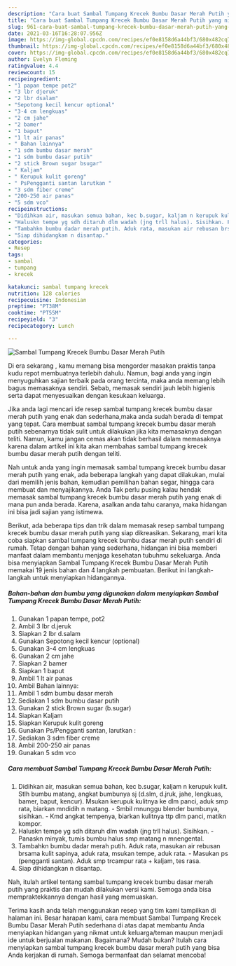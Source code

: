```yaml
---
description: "Cara buat Sambal Tumpang Krecek Bumbu Dasar Merah Putih yang nikmat Untuk Jualan"
title: "Cara buat Sambal Tumpang Krecek Bumbu Dasar Merah Putih yang nikmat Untuk Jualan"
slug: 961-cara-buat-sambal-tumpang-krecek-bumbu-dasar-merah-putih-yang-nikmat-untuk-jualan
date: 2021-03-16T16:28:07.956Z
image: https://img-global.cpcdn.com/recipes/ef0e8158d6a44bf3/680x482cq70/sambal-tumpang-krecek-bumbu-dasar-merah-putih-foto-resep-utama.jpg
thumbnail: https://img-global.cpcdn.com/recipes/ef0e8158d6a44bf3/680x482cq70/sambal-tumpang-krecek-bumbu-dasar-merah-putih-foto-resep-utama.jpg
cover: https://img-global.cpcdn.com/recipes/ef0e8158d6a44bf3/680x482cq70/sambal-tumpang-krecek-bumbu-dasar-merah-putih-foto-resep-utama.jpg
author: Evelyn Fleming
ratingvalue: 4.4
reviewcount: 15
recipeingredient:
- "1 papan tempe pot2"
- "3 lbr djeruk"
- "2 lbr dsalam"
- "Sepotong kecil kencur optional"
- "3-4 cm lengkuas"
- "2 cm jahe"
- "2 bamer"
- "1 baput"
- "1 lt air panas"
- " Bahan lainnya"
- "1 sdm bumbu dasar merah"
- "1 sdm bumbu dasar putih"
- "2 stick Brown sugar bsugar"
- " Kaljam"
- " Kerupuk kulit goreng"
- " PsPengganti santan larutkan "
- "3 sdm fiber creme"
- "200-250 air panas"
- "5 sdm vco"
recipeinstructions:
- "Didihkan air, masukan semua bahan, kec b.sugar, kaljam n kerupuk kulit. Stlh bumbu matang, angkat bumbunya sj (d.slm, d.jruk, jahe, lengkuas, bamer, baput, kencur). Msukan kerupuk kulitnya ke dlm panci, aduk smp rata, biarkan mndidih n matang.  Smbil mnunggu blender bumbunya, sisihkan. Kmd angkat tempenya, biarkan kulitnya ttp dlm panci, matikn kompor."
- "Haluskn tempe yg sdh ditaruh dlm wadah (jng trll halus). Sisihkan. Panaskn minyak, tumis bumbu halus smp matang n mnengental."
- "Tambahkn bumbu dadar merah putih. Aduk rata, masukan air rebusan brsama kulit sapinya, aduk rata, msukan tempe, aduk rata. Masukan ps (pengganti santan). Aduk smp trcampur rata + kaljam, tes rasa."
- "Siap dihidangkan n disantap."
categories:
- Resep
tags:
- sambal
- tumpang
- krecek

katakunci: sambal tumpang krecek 
nutrition: 128 calories
recipecuisine: Indonesian
preptime: "PT38M"
cooktime: "PT55M"
recipeyield: "3"
recipecategory: Lunch

---
```



![Sambal Tumpang Krecek Bumbu Dasar Merah Putih](https://img-global.cpcdn.com/recipes/ef0e8158d6a44bf3/680x482cq70/sambal-tumpang-krecek-bumbu-dasar-merah-putih-foto-resep-utama.jpg)

Di era  sekarang , kamu memang bisa mengorder masakan praktis tanpa kudu repot membuatnya terlebih dahulu. Namun, bagi anda yang ingin menyuguhkan sajian terbaik pada orang tercinta, maka anda memang lebih bagus memasaknya sendiri. Sebab, memasak sendiri jauh lebih higienis serta dapat menyesuaikan dengan kesukaan keluarga.

Jika anda lagi mencari ide resep sambal tumpang krecek bumbu dasar merah putih yang enak dan sederhana,maka anda sudah berada di tempat yang tepat. Cara membuat sambal tumpang krecek bumbu dasar merah putih  sebenarnya tidak sulit untuk dilakukan jika kita memasaknya dengan teliti. Namun, kamu jangan cemas akan tidak berhasil dalam memasaknya 
karena dalam artikel ini kita akan membahas sambal tumpang krecek bumbu dasar merah putih dengan teliti.  



Nah untuk anda yang ingin memasak sambal tumpang krecek bumbu dasar merah putih yang enak, ada beberapa langkah yang dapat dilakukan, mulai dari memilih jenis bahan, kemudian pemilihan bahan segar, hingga cara membuat dan menyajikannya. Anda Tak perlu pusing kalau hendak memasak sambal tumpang krecek bumbu dasar merah putih yang enak di mana pun anda berada. Karena, asalkan anda  tahu caranya, maka hidangan ini bisa jadi sajian yang istimewa.

Berikut, ada beberapa tips dan trik dalam memasak resep sambal tumpang krecek bumbu dasar merah putih yang siap dikreasikan. Sekarang, mari kita coba siapkan sambal tumpang krecek bumbu dasar merah putih sendiri di rumah. Tetap dengan bahan yang sederhana, hidangan ini bisa memberi manfaat dalam membantu menjaga kesehatan tubuhmu sekeluarga. Anda bisa menyiapkan Sambal Tumpang Krecek Bumbu Dasar Merah Putih memakai 19 jenis bahan dan 4 langkah pembuatan. Berikut ini langkah-langkah untuk menyiapkan hidangannya.

<!--inarticleads1-->

##### Bahan-bahan dan bumbu yang digunakan dalam menyiapkan Sambal Tumpang Krecek Bumbu Dasar Merah Putih:

1. Gunakan 1 papan tempe, pot2
1. Ambil 3 lbr d.jeruk
1. Siapkan 2 lbr d.salam
1. Gunakan Sepotong kecil kencur (optional)
1. Gunakan 3-4 cm lengkuas
1. Gunakan 2 cm jahe
1. Siapkan 2 bamer
1. Siapkan 1 baput
1. Ambil 1 lt air panas
1. Ambil  Bahan lainnya:
1. Ambil 1 sdm bumbu dasar merah
1. Sediakan 1 sdm bumbu dasar putih
1. Gunakan 2 stick Brown sugar (b.sugar)
1. Siapkan  Kaljam
1. Siapkan  Kerupuk kulit goreng
1. Gunakan  Ps/Pengganti santan, larutkan :
1. Sediakan 3 sdm fiber creme
1. Ambil 200-250 air panas
1. Gunakan 5 sdm vco




<!--inarticleads2-->

##### Cara membuat Sambal Tumpang Krecek Bumbu Dasar Merah Putih:

1. Didihkan air, masukan semua bahan, kec b.sugar, kaljam n kerupuk kulit. Stlh bumbu matang, angkat bumbunya sj (d.slm, d.jruk, jahe, lengkuas, bamer, baput, kencur). Msukan kerupuk kulitnya ke dlm panci, aduk smp rata, biarkan mndidih n matang.  - Smbil mnunggu blender bumbunya, sisihkan. - Kmd angkat tempenya, biarkan kulitnya ttp dlm panci, matikn kompor.
1. Haluskn tempe yg sdh ditaruh dlm wadah (jng trll halus). Sisihkan. - Panaskn minyak, tumis bumbu halus smp matang n mnengental.
1. Tambahkn bumbu dadar merah putih. Aduk rata, masukan air rebusan brsama kulit sapinya, aduk rata, msukan tempe, aduk rata. - Masukan ps (pengganti santan). Aduk smp trcampur rata + kaljam, tes rasa.
1. Siap dihidangkan n disantap.




Nah, itulah artikel tentang  sambal tumpang krecek bumbu dasar merah putih  yang praktis dan mudah dilakukan versi kami. Semoga anda bisa mempraktekkannya dengan hasil yang memuaskan. 

Terima kasih anda telah menggunakan resep yang tim kami tampilkan di halaman ini. Besar harapan kami, cara membuat  Sambal Tumpang Krecek Bumbu Dasar Merah Putih sederhana di atas dapat membantu Anda menyiapkan hidangan yang nikmat untuk keluarga/teman maupun menjadi ide untuk berjualan makanan. Bagaimana? Mudah bukan? Itulah cara menyiapkan sambal tumpang krecek bumbu dasar merah putih yang bisa Anda kerjakan di rumah. Semoga bermanfaat dan selamat mencoba!

